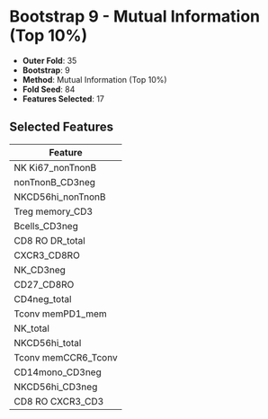 # Bootstrap 9 - Mutual Information (Top 10%)

- **Outer Fold**: 35
- **Bootstrap**: 9
- **Method**: Mutual Information (Top 10%)
- **Fold Seed**: 84
- **Features Selected**: 17

## Selected Features

| Feature |
|---------|
| NK Ki67_nonTnonB |
| nonTnonB_CD3neg |
| NKCD56hi_nonTnonB |
| Treg memory_CD3 |
| Bcells_CD3neg |
| CD8 RO DR_total |
| CXCR3_CD8RO |
| NK_CD3neg |
| CD27_CD8RO |
| CD4neg_total |
| Tconv memPD1_mem |
| NK_total |
| NKCD56hi_total |
| Tconv memCCR6_Tconv |
| CD14mono_CD3neg |
| NKCD56hi_CD3neg |
| CD8 RO CXCR3_CD3 |
